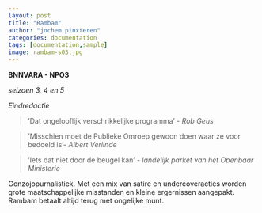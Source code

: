 ```yaml
---
layout: post
title: "Rambam"
author: "jochem pinxteren"
categories: documentation
tags: [documentation,sample]
image: rambam-s03.jpg
---
```


**BNNVARA - NPO3**

*seizoen 3, 4 en 5*

*Eindredactie* 

> ’Dat ongelooflijk verschrikkelijke programma’ - *Rob Geus*

> ’Misschien moet de Publieke Omroep gewoon doen waar ze voor bedoeld is’- *Albert Verlinde*

> ’Iets dat niet door de beugel kan’ - *landelijk parket van het Openbaar Ministerie*


Gonzojopurnalistiek. Met een mix van satire en undercoveracties worden grote maatschappelijke misstanden en kleine ergernissen aangepakt. Rambam betaalt altijd terug met ongelijke munt.
